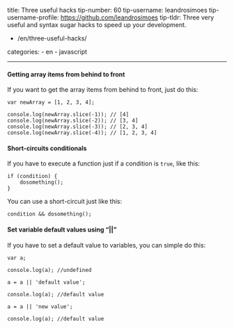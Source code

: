 title: Three useful hacks tip-number: 60 tip-username: leandrosimoes tip-username-profile: https://github.com/leandrosimoes tip-tldr: Three very useful and syntax sugar hacks to speed up your development.

-   /en/three-useful-hacks/

categories: - en - javascript

------------------------------------------------------------------------

#### Getting array items from behind to front

If you want to get the array items from behind to front, just do this:

    var newArray = [1, 2, 3, 4];

    console.log(newArray.slice(-1)); // [4]
    console.log(newArray.slice(-2)); // [3, 4]
    console.log(newArray.slice(-3)); // [2, 3, 4]
    console.log(newArray.slice(-4)); // [1, 2, 3, 4]

#### Short-circuits conditionals

If you have to execute a function just if a condition is `true`, like this:

    if (condition) {
        dosomething();
    }

You can use a short-circuit just like this:

    condition && dosomething();

#### Set variable default values using “||”

If you have to set a default value to variables, you can simple do this:

    var a;

    console.log(a); //undefined

    a = a || 'default value';

    console.log(a); //default value

    a = a || 'new value';

    console.log(a); //default value
